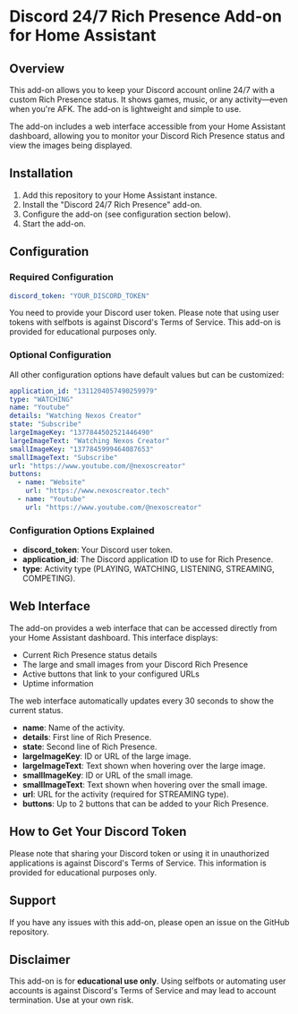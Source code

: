 # Discord 24/7 Rich Presence Add-on for Home Assistant

## Overview

This add-on allows you to keep your Discord account online 24/7 with a custom Rich Presence status. It shows games, music, or any activity—even when you're AFK. The add-on is lightweight and simple to use.

The add-on includes a web interface accessible from your Home Assistant dashboard, allowing you to monitor your Discord Rich Presence status and view the images being displayed.

## Installation

1. Add this repository to your Home Assistant instance.
2. Install the "Discord 24/7 Rich Presence" add-on.
3. Configure the add-on (see configuration section below).
4. Start the add-on.

## Configuration

### Required Configuration

```yaml
discord_token: "YOUR_DISCORD_TOKEN"
```

You need to provide your Discord user token. Please note that using user tokens with selfbots is against Discord's Terms of Service. This add-on is provided for educational purposes only.

### Optional Configuration

All other configuration options have default values but can be customized:

```yaml
application_id: "1311204057490259979"
type: "WATCHING"
name: "Youtube"
details: "Watching Nexos Creator"
state: "Subscribe"
largeImageKey: "1377844502521446490"
largeImageText: "Watching Nexos Creator"
smallImageKey: "1377845999464087653"
smallImageText: "Subscribe"
url: "https://www.youtube.com/@nexoscreator"
buttons:
  - name: "Website"
    url: "https://www.nexoscreator.tech"
  - name: "Youtube"
    url: "https://www.youtube.com/@nexoscreator"
```

### Configuration Options Explained

- **discord_token**: Your Discord user token.
- **application_id**: The Discord application ID to use for Rich Presence.
- **type**: Activity type (PLAYING, WATCHING, LISTENING, STREAMING, COMPETING).

## Web Interface

The add-on provides a web interface that can be accessed directly from your Home Assistant dashboard. This interface displays:

- Current Rich Presence status details
- The large and small images from your Discord Rich Presence
- Active buttons that link to your configured URLs
- Uptime information

The web interface automatically updates every 30 seconds to show the current status.
- **name**: Name of the activity.
- **details**: First line of Rich Presence.
- **state**: Second line of Rich Presence.
- **largeImageKey**: ID or URL of the large image.
- **largeImageText**: Text shown when hovering over the large image.
- **smallImageKey**: ID or URL of the small image.
- **smallImageText**: Text shown when hovering over the small image.
- **url**: URL for the activity (required for STREAMING type).
- **buttons**: Up to 2 buttons that can be added to your Rich Presence.

## How to Get Your Discord Token

Please note that sharing your Discord token or using it in unauthorized applications is against Discord's Terms of Service. This information is provided for educational purposes only.

## Support

If you have any issues with this add-on, please open an issue on the GitHub repository.

## Disclaimer

This add-on is for **educational use only**. Using selfbots or automating user accounts is against Discord's Terms of Service and may lead to account termination. Use at your own risk.